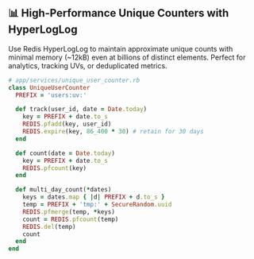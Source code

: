 ## 📊 High-Performance Unique Counters with HyperLogLog

Use Redis HyperLogLog to maintain approximate unique counts with minimal memory (~12kB) even at billions of distinct elements. Perfect for analytics, tracking UVs, or deduplicated metrics.

```ruby
# app/services/unique_user_counter.rb
class UniqueUserCounter
  PREFIX = 'users:uv:'

  def track(user_id, date = Date.today)
    key = PREFIX + date.to_s
    REDIS.pfadd(key, user_id)
    REDIS.expire(key, 86_400 * 30) # retain for 30 days
  end

  def count(date = Date.today)
    key = PREFIX + date.to_s
    REDIS.pfcount(key)
  end

  def multi_day_count(*dates)
    keys = dates.map { |d| PREFIX + d.to_s }
    temp = PREFIX + 'tmp:' + SecureRandom.uuid
    REDIS.pfmerge(temp, *keys)
    count = REDIS.pfcount(temp)
    REDIS.del(temp)
    count
  end
end
```
